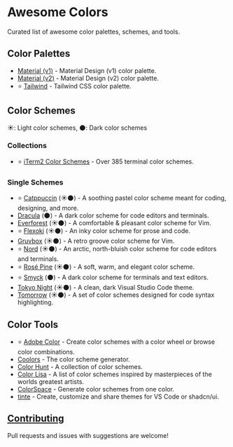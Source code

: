 # Awesome Colors

Curated list of awesome color palettes, schemes, and tools.

<!--
- Awesome Forensics
    - [Color Palettes](#color-palettes)
    - [Color Schemes](#color-schemes)
    - [Contributing](#contributing)
--->

## Color Palettes

- [Material (v1)](https://m1.material.io/style/color.html#color-color-palette) - Material Design (v1) color palette.
- [Material (v2)](https://m2.material.io/design/color/the-color-system.html) - Material Design (v2) color palette.
- ⭐️ [Tailwind](https://tailwindcss.com/docs/colors) - Tailwind CSS color palette.

## Color Schemes

☀️: Light color schemes, 🌑: Dark color schemes

### Collections

- ⭐️ [iTerm2 Color Schemes](https://iterm2colorschemes.com/) - Over 385 terminal color schemes.

### Single Schemes

- ⭐️ [Catppuccin](https://catppuccin.com/) (☀️🌑) - A soothing pastel color scheme meant for coding, designing, and more.
- [Dracula](https://draculatheme.com/) (🌑) - A dark color scheme for code editors and terminals.
- [Everforest](https://github.com/sainnhe/everforest) (☀️🌑) - A comfortable & pleasant color scheme for Vim.
- ⭐️ [Flexoki](https://stephango.com/flexoki) (☀️🌑) - An inky color scheme for prose and code.
- [Gruvbox](https://github.com/morhetz/gruvbox) (☀️🌑) - A retro groove color scheme for Vim.
- ⭐️ [Nord](https://www.nordtheme.com/) (☀️🌑) - An arctic, north-bluish color scheme for code editors and terminals.
- ⭐️ [Rosé Pine](https://rosepinetheme.com/) (☀️🌑) - A soft, warm, and elegant color scheme.
- ⭐️ [Smyck](https://color.smyck.org/) (🌑) - A dark color scheme for terminals and text editors.
- [Tokyo Night](https://github.com/tokyo-night/tokyo-night-vscode-theme) (☀️🌑) - A clean, dark Visual Studio Code theme.
- [Tomorrow](https://github.com/chriskempson/tomorrow-theme) (☀️🌑) - A set of color schemes designed for code syntax
  highlighting.

## Color Tools

- ⭐️ [Adobe Color](https://color.adobe.com/) - Create color schemes with a color wheel or browse color combinations.
- [Coolors](https://coolors.co/) - The color scheme generator.
- [Color Hunt](https://colorhunt.co/) - A collection of color schemes.
- [Color Lisa](https://colorlisa.com/) - A list of color schemes inspired by masterpieces of the worlds greatest
  artists.
- [ColorSpace](https://mycolor.space/) - Generate color schemes from one color.
- [tinte](https://www.tinte.dev/) - Create, customize and share themes for VS Code or shadcn/ui.

## [Contributing](CONTRIBUTING.md)

Pull requests and issues with suggestions are welcome!
